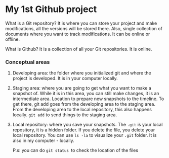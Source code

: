 # My 1st Github project

What is a Git repository? It is where you can store your project and make modifications, all the versions will be stored there. Also, single collection of documents where you want to track modifications. It can be online or offline. 

What is Github? It is a collection of all your Git repositories. It is online.

### Conceptual areas

1. Developing area: the folder where you initialized git and where the project is developed. It is in your computer locally.

2. Staging area: where you are going to get what you want to make a snapshot of. While it is in this area, you can still make changes, it is an intermediate area. Location to prepare new snapshots to the timeline. To get there, git add goes from the developing area to the staging area. From the developing area to the local repository, this also happens locally. `git add` to send things to the staging area.

3. Local repository: where you save your snapshots. The `.git` is your local repository, it is a hidden folder. If you delete the file, you delete your local repository. You can use `ls -la` to visualize your `.git` folder. It is also in my computer - locally. 
   
   P.s: you can do `git status `to check the location of the files
   
   


